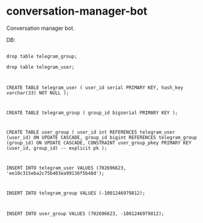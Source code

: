 # conversation-manager-bot
Conversation manager bot.

DB:  
<code>  
drop table telegram_group;  
drop table telegram_user;

CREATE TABLE telegram_user (
  user_id serial PRIMARY KEY,
  hash_key varchar(33) NOT NULL
);

CREATE TABLE telegram_group (
  group_id bigserial PRIMARY KEY
);

CREATE TABLE user_group (
  user_id    int REFERENCES telegram_user (user_id) ON UPDATE CASCADE, 
  group_id bigint REFERENCES telegram_group (group_id) ON UPDATE CASCADE, 
  CONSTRAINT user_group_pkey PRIMARY KEY (user_id, group_id)  -- explicit pk
);

INSERT INTO
    telegram_user
VALUES
  (702696623, 'ee10c315eba2c75b403ea99136f5b48d');
  
INSERT INTO
    telegram_group
VALUES
  (-1001246979812);
  
INSERT INTO
	user_group
VALUES
	(702696623, -1001246979812);
</code>